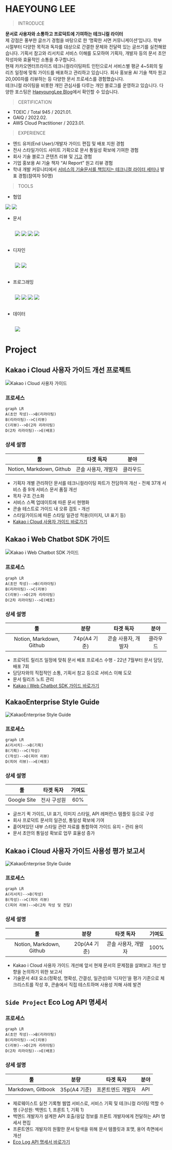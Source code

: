 # HAEYOUNG LEE

> INTRODUCE

**문서로 사용자와 소통하고 프로덕트에 기여하는 테크니컬 라이터** <br>
제 강점은 풍부한 글쓰기 경험을 바탕으로 한 ‘명확한 서면 커뮤니케이션’입니다. 학부 시절부터 다양한 목적과 독자를 대상으로 간결한 문체와 전달력 있는 글쓰기를 실천해왔습니다. 기획서 참고와 리서치로 서비스 이해를 도모하여 기획자, 개발자 등의 문서 초안 작성자와 효율적인 소통을 추구합니다. <br>
현재 카카오엔터프라이즈 테크니컬라이팅파트 인턴으로서 서비스별 평균 4~5회의 릴리즈 일정에 맞춰 가이드를 배포하고 관리하고 있습니다. 회사 홍보용 AI 기술 책자 원고 20,000자를 리뷰하는 등 다양한 문서 프로세스를 경험했습니다.<br>
테크니컬 라이팅을 비롯한 개인 관심사를 다루는 개인 블로그를 운영하고 있습니다. 다양한 포스팅은 [HaeyoungLee Blog](https://medium.com/@notinsea)에서 확인할 수 있습니다.

> CERTIFICATION

* TOEIC / Total 945 / 2021.01.
* GAIQ / 2022.02.
* AWS Cloud Practitioner / 2023.01.

> EXPERIENCE

* 엔드 유저(End User)/개발자 가이드 편집 및 배포 지원 경험
* 전사 스타일가이드 사이트 기획으로 문서 통일성 확보에 기여한 경험
* 회사 기술 블로그 콘텐츠 리뷰 및 [기고](https://tech.kakaoenterprise.com/174) 경험
* 기업 홍보용 AI 기술 책자 “AI Report” 원고 리뷰 경험
* 학내 개발 커뮤니티에서 [서비스의 기술문서를 책임지는 테크니컬 라이터 세미나](https://youtu.be/0a9HlCOodp4) 발표 경험(참여자 50명)

> TOOLS

* 협업
<div style="margin-right: 30px;">
	<img src="https://img.shields.io/badge/Notion-000000?style=flat&logo=Notion&logoColor=white" />
	<img src="https://img.shields.io/badge/Slack-4A154B?style=flat&logo=Slack&logoColor=white" />
</div>

* 문서
<div style="margin: 30px">
	<img src="https://img.shields.io/badge/Markdown-000000?style=flat&logo=Markdown&logoColor=white" />
	<img src="https://img.shields.io/badge/Gitbook-3884FF?style=flat&logo=Gitbook&logoColor=white" />
	<img src="https://img.shields.io/badge/Google Docs-4285F4?style=flat&logo=Google Docs&logoColor=white" />
	<img src="https://img.shields.io/badge/Microsoft Office-D83B01?style=flat&logo=Microsoft Office&logoColor=white" />
</div>

* 디자인
<div style="margin: 30px">
	<img src="https://img.shields.io/badge/Figma-F24E1E?style=flat&logo=Figma&logoColor=white" />
	<img src="https://img.shields.io/badge/Adobe InDesign-FF3366?style=flat&logo=Adobe InDesign&logoColor=white" />
</div>

* 프로그래밍
<div style="margin: 30px">
	<img src="https://img.shields.io/badge/Python-3776AB?style=flat&logo=Python&logoColor=white" />
	<img src="https://img.shields.io/badge/HTML5-E34F26?style=flat&logo=HTML5&logoColor=white" />
	<img src="https://img.shields.io/badge/GitHub-181717?style=flat&logo=GitHub&logoColor=white" />
	<img src="https://img.shields.io/badge/Jupyter-F37626?style=flat&logo=Jupyter&logoColor=white" />
</div>

* 데이터
<div style="margin: 30px">
	<img src="https://img.shields.io/badge/Google Analytics-E37400?style=flat&logo=Google Analytics&logoColor=white" />
</div>



# Project


##  Kakao i Cloud 사용자 가이드 개선 프로젝트

![Kakao i Cloud 사용자 가이드](./img_portfolio/kic_console.png)

### 프로세스

```mermaid
graph LR
A(초안 작성)-->B(리라이팅)
B(리라이팅)-->C(리뷰)
C(리뷰)-->D(2차 리라이팅)
D(2차 리라이팅)-->E(배포)
```

### 상세 설명

| 툴 | 타겟 독자 | 분야 |
| :--: | :--: | :--: |
| Notion, Markdown, Github | 콘솔 사용자, 개발자 | 클라우드 |

* 기획자 개별 관리하던 문서를 테크니컬라이팅 파트가 전담하여 개선
      - 전체 37개 서비스 중 9개 서비스 문서 품질 개선
* 목차 구조 간소화
* 서비스 스펙 업데이트에 따른 문서 현행화
* 콘솔 테스트로 가이드 내 오류 검토・개선
* 스타일가이드에 따른 스타일 일관성 적용(이미지, UI 표기 등)
* [Kakao i Cloud 사용자 가이드 바로가기](https://console.kakaoi.io/docs/)


## Kakao i Web Chatbot SDK 가이드

![Kakao i Web Chatbot SDK 가이드](./img_portfolio/web_chatbot.png)

### 프로세스

```mermaid
graph LR
A(초안 작성)-->B(리라이팅)
B(리라이팅)-->C(리뷰)
C(리뷰)-->D(2차 리라이팅)
D(2차 리라이팅)-->E(배포)
```


### 상세 설명

| 툴 | 분량 | 타겟 독자 | 분야 |
| :--: | :--: | :--: | :--: |
| Notion, Markdown, Github | 74p(A4 기준) | 콘솔 사용자, 개발자 | 클라우드 |

* 프로덕트 릴리즈 일정에 맞춰 문서 배포 프로세스 수행
      - 22년 7월부터 문서 담당, 배포 7회
* 담당자와의 직접적인 소통, 기획서 참고 등으로 서비스 이해 도모
* 문서 릴리즈 노트 관리
* [Kakao i Web Chatbot SDK 가이드 바로가기](https://docs.kakaoi.ai/kakao_i_web_chatbot_sdk/)


## KakaoEnterprise Style Guide

![KakaoEnterprise Style Guide](./img_portfolio/styleguide_blur.png)

### 프로세스

```mermaid
graph LR
A(리서치)-->B(기획)
B(기획)-->C(작성)
C(작성)-->D(피어 리뷰)
D(피어 리뷰)-->E(배포)
```

### 상세 설명

| 툴 | 타겟 독자 | 기여도 |
| :--: | :--: | :--: |
| Google Site | 전사 구성원 | 60% |

* 글쓰기 퀵 가이드, UI 표기, 이미지 스타일, API 레퍼런스 템플릿 등으로 구성
* 회사 프로덕트 문서의 일관성, 통일성 확보에 기여
* 흩어져있던 내부 스타일 관련 자료를 통합하여 가이드 유지・관리 용이
* 문서 초안의 통일성 확보로 업무 효율성 증가


## Kakao i Cloud 사용자 가이드 사용성 평가 보고서

![KakaoEnterprise Style Guide](./img_portfolio/userability_blur.png)

### 프로세스

```mermaid
graph LR
A(리서치)-->B(작성)
B(작성)-->C(피어 리뷰)
C(피어 리뷰)-->D(2차 작성 및 전달)
```

### 상세 설명

| 툴 | 분량 | 타겟 독자 | 기여도 |
| :--: | :--: | :--: | :--: |
| Notion, Markdown, Github | 20p(A4 기준) | 콘솔 사용자, 개발자 | 100% |

* Kakao i Cloud 사용자 가이드 개선에 앞서 현재 문서의 문제점을 살펴보고 개선 방향을 논의하기 위한 보고서
* 기술문서 4대 요소(정확성, 명확성, 간결성, 일관성)와 ‘디자인’을 평가 기준으로 체크리스트를 작성 후, 콘솔에서 직접 테스트하며 사용성 저해 사례 발견


## `Side Project` Eco Log API 명세서

### 프로세스

```mermaid
graph LR
A(초안 작성)-->B(리라이팅)
B(리라이팅)-->C(리뷰)
C(리뷰)-->D(2차 리라이팅)
D(2차 리라이팅)-->E(배포)
```

### 상세 설명

| 툴 | 분량 | 타겟 독자 | 분야 |
| :--: | :--: | :--: | :--: |
| Markdown, Gitbook | 35p(A4 기준) | 프론트엔드 개발자 | API |

* 제로웨이스트 실천 기록형 웹앱 서비스로, 서비스 기획 및 테크니컬 라이팅 역할 수행 (구성원: 백엔드 1, 프론트 1, 기획 1)
* 백엔드 개발자가 설계한 API 호출/응답 정보를 프론트 개발자에게 전달하는 API 명세서 편집
* 프론트엔드 개발자의 원활한 문서 탐색을 위해 문서 템플릿과 포맷, 용어 측면에서 개선
* [Eco Log API 명세서 바로가기](https://documenttesting.gitbook.io/ecolog-api-reference/)

